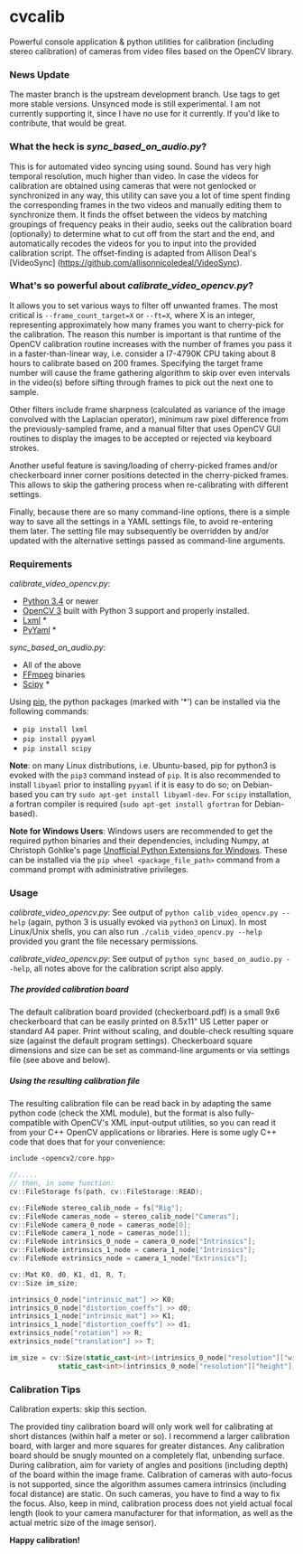 # cvcalib

Powerful console application & python utilities for calibration (including stereo calibration) of cameras from video files based on the OpenCV library.

### News Update

The master branch is the upstream development branch. Use tags to get more stable versions.
Unsynced mode is still experimental. I am not currently supporting it, since I have no use for it currently. If you'd like to contribute, that would be great.

### What the heck is *sync_based_on_audio.py*?

This is for automated video syncing using sound. Sound has very high temporal resolution, much higher than video. In case the videos for calibration are obtained using cameras that were not genlocked or synchronized in any way, this utility can save you a lot of time spent finding the corresponding frames in the two videos and manually editing them to synchronize them. It finds the offset between the videos by matching groupings of frequency peaks in their audio, seeks out the calibration board (optionally) to determine what to cut off from the start and the end, and automatically recodes the videos for you to input into the provided calibration script. The offset-finding is adapted from Allison Deal's [VideoSync] (https://github.com/allisonnicoledeal/VideoSync).

### What's so powerful about *calibrate_video_opencv.py*?

It allows you to set various ways to filter off unwanted frames. The most critical is `--frame_count_target=X` or `--ft=X`, where X is an integer, representing approximately how many frames you want to cherry-pick for the calibration. The reason this number is important is that runtime of the OpenCV calibration routine increases with the number of frames you pass it in a faster-than-linear way, i.e. consider a I7-4790K CPU taking about 8 hours to calibrate based on 200 frames. Specifying the target frame number will cause the frame gathering algorithm to skip over even intervals in the video(s) before sifting through frames to pick out the next one to sample.

Other filters include frame sharpness (calculated as variance of the image convolved with the Laplacian operator), minimum raw pixel difference from the previously-sampled frame, and a manual filter that uses OpenCV GUI routines to display the images to be accepted or rejected via keyboard strokes.

Another useful feature is saving/loading of cherry-picked frames and/or checkerboard inner corner positions detected in the cherry-picked frames. This allows to skip the gathering process when re-calibrating with different settings.

Finally, because there are so many command-line options, there is a simple way to save all the settings in a YAML settings file, to avoid re-entering them later. The setting file may subsequently be overridden by and/or updated with the alternative settings passed as command-line arguments.

### Requirements
*calibrate_video_opencv.py*:
* [Python 3.4](https://www.python.org/) or newer
* [OpenCV 3](http://opencv.org/) built with Python 3 support and properly installed.
* [Lxml](http://lxml.de/) *
* [PyYaml](http://pyyaml.org/) *

*sync_based_on_audio.py*:
* All of the above
* [FFmpeg](https://www.ffmpeg.org/) binaries
* [Scipy](http://www.scipy.org/) *

Using [pip](https://pypi.python.org/pypi/pip), the python packages (marked with '*') can be installed via the following commands:
* `pip install lxml`
* `pip install pyyaml`
* `pip install scipy`

**Note**: on many Linux distributions, i.e. Ubuntu-based, pip for python3 is evoked with the `pip3` command instead of `pip`. It is also recommended to install `libyaml` prior to installing `pyyaml` if it is easy to do so; on Debian-based you can try `sudo apt-get install libyaml-dev`. For `scipy` installation, a fortran compiler is required (`sudo apt-get install gfortran` for Debian-based).

**Note for Windows Users**: Windows users are recommended to get the required python binaries and their dependencies, including Numpy, at Christoph Gohlke's page [Unofficial Python Extensions for Windows](http://www.lfd.uci.edu/~gohlke/pythonlibs/). These can be installed via the `pip wheel <package_file_path>` command from a command prompt with administrative privileges.

### Usage

*calibrate_video_opencv.py*:
See output of `python calib_video_opencv.py --help` (again, python 3 is usually evoked via `python3` on Linux). In most Linux/Unix shells, you can also run `./calib_video_opencv.py --help` provided you grant the file necessary permissions.

*calibrate_video_opencv.py*:
See output of `python sync_based_on_audio.py --help`, all notes above for the calibration script also apply.

##### The provided calibration board

The default calibration board provided (checkerboard.pdf) is a small 9x6 checkerboard that can be easily printed on 8.5x11" US Letter paper or standard A4 paper. Print without scaling, and double-check resulting square size (against the default program settings). Checkerboard square dimensions and size can be set as command-line arguments or via settings file (see above and below).

##### Using the resulting calibration file

The resulting calibration file can be read back in by adapting the same python code (check the XML module), but the format is also fully-compatible with OpenCV's XML input-output utilities, so you can read it from your C++ OpenCV applications or libraries. Here is some ugly C++ code that does that for your convenience:

```C++
include <opencv2/core.hpp>

//.....
// then, in some function:
cv::FileStorage fs(path, cv::FileStorage::READ);

cv::FileNode stereo_calib_node = fs["Rig"];
cv::FileNode cameras_node = stereo_calib_node["Cameras"];
cv::FileNode camera_0_node = cameras_node[0];
cv::FileNode camera_1_node = cameras_node[1];
cv::FileNode intrinsics_0_node = camera_0_node["Intrinsics"];
cv::FileNode intrinsics_1_node = camera_1_node["Intrinsics"];
cv::FileNode extrinsics_node = camera_1_node["Extrinsics"];

cv::Mat K0, d0, K1, d1, R, T;
cv::Size im_size;

intrinsics_0_node["intrinsic_mat"] >> K0;
intrinsics_0_node["distortion_coeffs"] >> d0;
intrinsics_1_node["intrinsic_mat"] >> K1;
intrinsics_1_node["distortion_coeffs"] >> d1;
extrinsics_node["rotation"] >> R;
extrinsics_node["translation"] >> T;

im_size = cv::Size(static_cast<int>(intrinsics_0_node["resolution"]["width"]),
			static_cast<int>(intrinsics_0_node["resolution"]["height"]));
```


### Calibration Tips
Calibration experts: skip this section.

The provided tiny calibration board will only work well for calibrating at short distances (within half a meter or so). I recommend a larger calibration board, with larger and more squares for greater distances. Any calibration board should be snugly mounted on a completely flat, unbending surface. During calibration, aim for variety of angles and positions (including depth) of the board within the image frame. Calibration of cameras with auto-focus is not supported, since the algorithm assumes camera intrinsics (including focal distance) are static. On such cameras, you have to find a way to fix the focus. Also, keep in mind, calibration process does not yield actual focal length (look to your camera manufacturer for that information, as well as the actual metric size of the image sensor).

**Happy calibration!**
